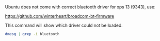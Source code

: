 Ubuntu does not come with correct bluetooth driver for xps 13 (9343), use:

https://github.com/winterheart/broadcom-bt-firmware


This command will show which driver could not be loaded:

```bash
dmesg | grep -i bluetooth
```

